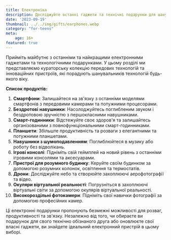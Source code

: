 ```yaml
---
title: Електроніка
description: Досліджуйте останні гаджети та технічні подарунки для шанувальників технологій.
date: '2023-09-19'
thumbnail: ../../img/gifts/earphones.webp
category: "for-teens"
meta:
    age: 16+
featured: true
---
```

Прийміть майбутнє з останніми та найкращими електронними гаджетами та технологічними подарунками. У цьому розділі ми представляємо кураторську колекцію передових технологій та інноваційних пристроїв, які порадують шанувальників технологій будь-якого віку.

**Список продуктів:**
1. **Смартфони**: Залишайтеся на зв'язку з останніми моделями смартфонів з передовими камерами та потужними процесорами.
2. **Бездротові навушники**: Насолоджуйтесь поглибленим звуком і бездротовою зручністю з першокласними навушниками.
3. **Смарт-годинники**: Відстежуйте своє здоров'я та залишайтесь організованими з повнофункціональними смарт-годинниками.
4. **Планшети**: Збільште продуктивність та розваги з елегантними та потужними планшетами.
5. **Навушники з шумоподавленням**: Поглиблюйтеся в музику або роботу без відволікань.
6. **Ігрові консолі**: Підніміть свій геймплей на новий рівень з останніми ігровими консолями та аксесуарами.
7. **Пристрої для розумного будинку**: Керуйте своїм будинком за допомогою розумних колонок, освітлення та термостатів.
8. **Дрони**: Досліджуйте небо та створюйте захоплюючі аерофотографії та відео.
9. **Окуляри віртуальної реальності**: Погрузніться в захоплюючі віртуальні світи за допомогою окулярів віртуальної реальності.
10. **Високороздільні фотокамери**: Підніміть свої навички фотографії за допомогою професійних камер.

Ці електронні подарунки пропонують безмежні можливості для розваг, продуктивності та зв'язку. Незалежно від того, чи обираєте ви подарунок для свого технічно обізнаного друга або оновлюєте свої власні гаджети, ви знайдете ідеальний електронний пристрій в цьому виборі.
